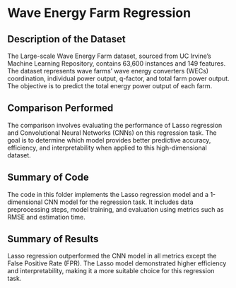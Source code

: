 # Wave Energy Farm Regression

## Description of the Dataset
The Large-scale Wave Energy Farm dataset, sourced from UC Irvine’s Machine Learning Repository, contains 63,600 instances and 149 features. The dataset represents wave farms’ wave energy converters (WECs) coordination, individual power output, q-factor, and total farm power output. The objective is to predict the total energy power output of each farm.

## Comparison Performed
The comparison involves evaluating the performance of Lasso regression and Convolutional Neural Networks (CNNs) on this regression task. The goal is to determine which model provides better predictive accuracy, efficiency, and interpretability when applied to this high-dimensional dataset.

## Summary of Code
The code in this folder implements the Lasso regression model and a 1-dimensional CNN model for the regression task. It includes data preprocessing steps, model training, and evaluation using metrics such as RMSE and estimation time.

## Summary of Results
Lasso regression outperformed the CNN model in all metrics except the False Positive Rate (FPR). The Lasso model demonstrated higher efficiency and interpretability, making it a more suitable choice for this regression task.
